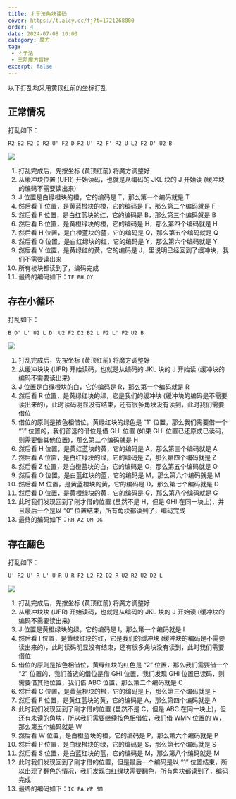 ```yaml
---
title: 彳亍法角块读码
cover: https://t.alcy.cc/fj?t=1721268000
order: 4
date: 2024-07-08 10:00
category: 魔方
tag: 
 - 彳亍法
 - 三阶魔方盲拧
excerpt: false
---
```


以下打乱均采用黄顶红前的坐标打乱

## 正常情况

打乱如下：

`R2 B2 F2 D R2 U' F2 D R2 U' R2 F' R2 U L2 F2 D' U2 B` 

![](https://happier-blog.oss-cn-qingdao.aliyuncs.com/3x3x3BLD/%E5%BD%B3%E4%BA%8D%E6%B3%95%E8%A7%92%E5%9D%97%E8%AF%BB%E7%A0%8101.jpg)

1. 打乱完成后，先按坐标 (黄顶红前) 将魔方调整好
2. 从缓冲块位置 (UFR) 开始读码，也就是从编码的 JKL 块的 J 开始读 (缓冲块的编码不需要读出来)
3. J 位置是白绿橙块的橙，它的编码是 T，那么第一个编码就是 T
4. 然后看 T 位置，是黄蓝橙块的橙，它的编码是 F，那么第二个编码就是 F
5. 然后看 F 位置，是白红蓝块的红，它的编码是 B，那么第三个编码就是 B
6. 然后看 B 位置，是黄橙绿块的橙，它的编码是 H，那么第四个编码就是 H
7. 然后看 H 位置，是白橙蓝块的蓝，它的编码是 Q，那么第五个编码就是 Q
8. 然后看 Q 位置，是白红绿块的红，它的编码是 Y，那么第六个编码就是 Y
9. 然后看 Y 位置，是黄绿红的黄，它的编码是 J，里说明已经回到了缓冲块，我们不需要读出来
10. 所有棱块都读到了，编码完成
11. 最终的编码如下：`TF BH QY`

## 存在小循环

打乱如下：

`B D' L' U2 L D' U2 F2 D2 B2 L F2 L' F2 U2 B` 

![](https://happier-blog.oss-cn-qingdao.aliyuncs.com/3x3x3BLD/%E5%BD%B3%E4%BA%8D%E6%B3%95%E8%A7%92%E5%9D%97%E8%AF%BB%E7%A0%8102.jpg)

1. 打乱完成后，先按坐标 (黄顶红前) 将魔方调整好
2. 从缓冲块块 (UFR) 开始读码，也就是从编码的 JKL 块的 J 开始读 (缓冲块的编码不需要读出来)
3. J 位置是白绿橙块的白，它的编码是 R，那么第一个编码就是 R
4. 然后看 R 位置，是黄绿红块的绿，它是我们的缓冲块 (缓冲块的编码是不需要读出来的)，此时读码明显没有结束，还有很多角块没有读到，此时我们需要借位
5. 借位的原则是按色相借位，黄绿红块的绿色是 “1” 位置，那么我们需要借一个 “1” 位置的，我们首选的借位是借 GHI 位置 (如果 GHI 位置已还原或已读码，则需要借其他位置)，那么第二个编码就是 H
6. 然后看 H 位置，是黄红蓝块的黄，它的编码是 A，那么第三个编码就是 A
7. 然后看 A 位置，是白红绿块的绿，它的编码是 Z，那么第四个编码就是 Z
8. 然后看 Z 位置，是白橙蓝块的白，它的编码是 O，那么第五个编码就是 O
9. 然后看 O 位置，是白蓝红块的蓝，它的编码是 M，那么第六个编码就是 M
10. 然后看 M 位置，是黄蓝橙块的黄，它的编码是 D，那么第七个编码就是 D
11. 然后看 D 位置，是黄橙绿块的黄，它的编码是 G，那么第八个编码就是 G
12. 此时我们发现回到了刚才借的位置 (虽然不是 H，但是 GHI 在同一块上)，并且最后一个是以 “0” 位置结束，所有角块都读到了，编码完成
13. 最终的编码如下：`RH AZ OM DG`

## 存在翻色

打乱如下：

`U' R2 U' R L' U R U R F2 L2 F2 D2 R U2 R2 U2 D2 L` 

![](https://happier-blog.oss-cn-qingdao.aliyuncs.com/3x3x3BLD/%E5%BD%B3%E4%BA%8D%E6%B3%95%E8%A7%92%E5%9D%97%E8%AF%BB%E7%A0%8103.jpg)

1. 打乱完成后，先按坐标 (黄顶红前) 将魔方调整好
2. 从缓冲块块 (UFR) 开始读码，也就是从编码的 JKL 块的 J 开始读 (缓冲块的编码不需要读出来)
3. J 位置是黄橙绿块的绿，它的编码是 I，那么第一个编码就是 I
4. 然后看 I 位置，是黄绿红块的红，它是我们的缓冲块 (缓冲块的编码是不需要读出来的)，此时读码明显没有结束，还有很多角块没有读到，此时我们需要借位
5. 借位的原则是按色相借位，黄绿红块的红色是 “2” 位置，那么我们需要借一个 “2” 位置的，我们首选的借位是借 GHI 位置，我们发现 GHI 位置已读码，则需要借其他位置，我们借 ABC 位置，那么第二个编码就是 C
6. 然后看 C 位置，是黄蓝橙块的橙，它的编码是 F，那么第三个编码就是 F
7. 然后看 F 位置，是黄红蓝块的黄，它的编码是 A，那么第四个编码就是 A
8. 此时我们发现回到了刚才借的位置 (虽然不是 C，但是 ABC 在同一块上)，但还有未读的角块，所以我们需要继续按色相借位，我们借 WMN 位置的 W，那么第五个编码就是 W
9. 然后看 W 位置，是白橙蓝块的橙，它的编码是 P，那么第六个编码就是 P
10. 然后看 P 位置，是白绿橙块的绿，它的编码是 S，那么第七个编码就是 S
11. 然后看 S 位置，是白蓝红块的蓝，它的编码是 M，那么第八个编码就是 M
12. 此时我们发现回到了刚才借的位置，但是最后一个编码是以 “1” 位置结束，所以出现了翻色的情况，我们发现白红绿块需要翻色，所有角块都读到了，编码完成
13. 最终的编码如下：`IC FA WP SM`
